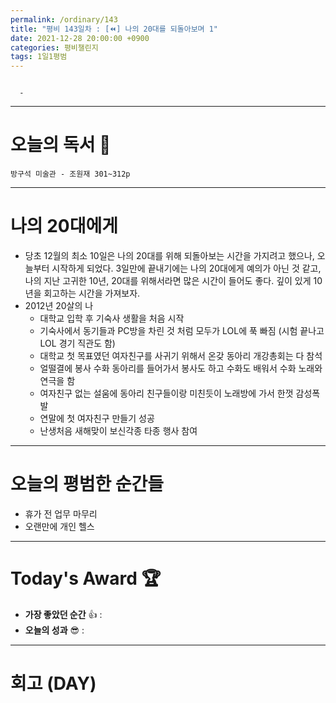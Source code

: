 ```yaml
---
permalink: /ordinary/143
title: "평비 143일차 : [⏪] 나의 20대를 되돌아보며 1"
date: 2021-12-28 20:00:00 +0900
categories: 평비챌린지
tags: 1일1평범
---
```

```

  - 
```

---
# 오늘의 독서 📕
`방구석 미술관 - 조원재 301~312p`  

---
# 나의 20대에게
- 당초 12월의 최소 10일은 나의 20대를 위해 되돌아보는 시간을 가지려고 했으나, 오늘부터 시작하게 되었다. 3일만에 끝내기에는 나의 20대에게 예의가 아닌 것 같고, 나의 지난 고귀한 10년, 20대를 위해서라면 많은 시간이 들어도 좋다. 깊이 있게 10년을 회고하는 시간을 가져보자.
- 2012년 20살의 나
    - 대학교 입학 후 기숙사 생활을 처음 시작
    - 기숙사에서 동기들과 PC방을 차린 것 처럼 모두가 LOL에 푹 빠짐 (시험 끝나고 LOL 경기 직관도 함)
    - 대학교 첫 목표였던 여자친구를 사귀기 위해서 온갖 동아리 개강총회는 다 참석
    - 얼떨결에 봉사 수화 동아리를 들어가서 봉사도 하고 수화도 배워서 수화 노래와 연극을 함
    - 여자친구 없는 설움에 동아리 친구들이랑 미친듯이 노래방에 가서 한껏 감성폭발
    - 연말에 첫 여자친구 만들기 성공
    - 난생처음 새해맞이 보신각종 타종 행사 참여

---
# 오늘의 평범한 순간들
- 휴가 전 업무 마무리
- 오랜만에 개인 헬스

---
# Today's Award 🏆
- **가장 좋았던 순간** 👍 : 
- **오늘의 성과** 😎 : 

---
# 회고 (DAY)

